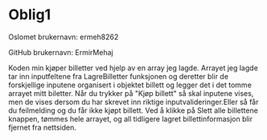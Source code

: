 # Oblig1

Oslomet brukernavn: ermeh8262

GitHub brukernavn: ErmirMehaj

Koden min kjøper billetter ved hjelp av en array jeg lagde. Arrayet jeg lagde tar inn inputfeltene fra LagreBilletter funksjonen
og deretter blir de forskjellige inputene organisert i objektet billett og legger det i det tomme arrayet mitt biletter.
Når du trykker på "Kjøp billett" så skal inputene vises, men de vises dersom du har skrevet inn riktige inputvalideringer.Eller
så får du feilmelding og du får ikke kjøpt billett. Ved å klikke på Slett alle billettene knappen, 
tømmes hele arrayet, og all tidligere lagret billettinformasjon blir fjernet fra nettsiden.


